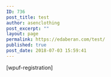 ```yaml
---
ID: 736
post_title: test
author: asenclothing
post_excerpt: ""
layout: page
permalink: https://edaberan.com/test/
published: true
post_date: 2018-07-03 15:59:41
---
```

[wpuf-registration]